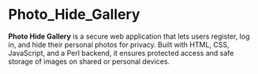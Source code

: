 # Photo_Hide_Gallery
**Photo Hide Gallery** is a secure web application that lets users register, log in, and hide their personal photos for privacy. Built with HTML, CSS, JavaScript, and a Perl backend, it ensures protected access and safe storage of images on shared or personal devices.
